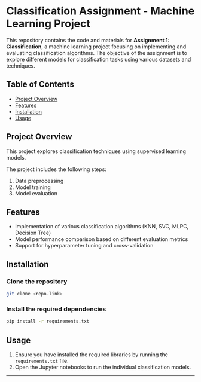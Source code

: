 # Classification Assignment - Machine Learning Project

This repository contains the code and materials for **Assignment 1: Classification**, a machine learning project focusing on implementing and evaluating classification algorithms. The objective of the assignment is to explore different models for classification tasks using various datasets and techniques.

## Table of Contents
- [Project Overview](#project-overview)
- [Features](#features)
- [Installation](#installation)
- [Usage](#usage)

## Project Overview

This project explores classification techniques using supervised learning models.

The project includes the following steps:
1. Data preprocessing
2. Model training
3. Model evaluation

## Features

- Implementation of various classification algorithms (KNN, SVC, MLPC, Decision Tree)
- Model performance comparison based on different evaluation metrics
- Support for hyperparameter tuning and cross-validation

## Installation

### Clone the repository

```bash
git clone <repo-link>
```

### Install the required dependencies

```bash
pip install -r requirements.txt
```

## Usage

1. Ensure you have installed the required libraries by running the `requirements.txt` file.
2. Open the Jupyter notebooks to run the individual classification models.

---

